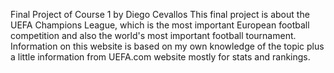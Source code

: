Final Project of Course 1 by Diego Cevallos
This final project is about the UEFA Champions League, which is the most 
important European football competition and also the world's most important football tournament.
Information on this website is based on my own knowledge of the topic plus a little information from
UEFA.com website mostly for stats and rankings.